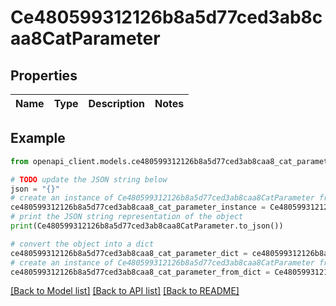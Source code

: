 # Ce480599312126b8a5d77ced3ab8caa8CatParameter


## Properties

Name | Type | Description | Notes
------------ | ------------- | ------------- | -------------

## Example

```python
from openapi_client.models.ce480599312126b8a5d77ced3ab8caa8_cat_parameter import Ce480599312126b8a5d77ced3ab8caa8CatParameter

# TODO update the JSON string below
json = "{}"
# create an instance of Ce480599312126b8a5d77ced3ab8caa8CatParameter from a JSON string
ce480599312126b8a5d77ced3ab8caa8_cat_parameter_instance = Ce480599312126b8a5d77ced3ab8caa8CatParameter.from_json(json)
# print the JSON string representation of the object
print(Ce480599312126b8a5d77ced3ab8caa8CatParameter.to_json())

# convert the object into a dict
ce480599312126b8a5d77ced3ab8caa8_cat_parameter_dict = ce480599312126b8a5d77ced3ab8caa8_cat_parameter_instance.to_dict()
# create an instance of Ce480599312126b8a5d77ced3ab8caa8CatParameter from a dict
ce480599312126b8a5d77ced3ab8caa8_cat_parameter_from_dict = Ce480599312126b8a5d77ced3ab8caa8CatParameter.from_dict(ce480599312126b8a5d77ced3ab8caa8_cat_parameter_dict)
```
[[Back to Model list]](../README.md#documentation-for-models) [[Back to API list]](../README.md#documentation-for-api-endpoints) [[Back to README]](../README.md)


